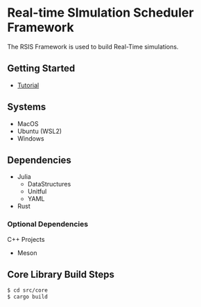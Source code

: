 # Real-time SImulation Scheduler Framework

The RSIS Framework is used to build Real-Time simulations.

## Getting Started
- [Tutorial](docs/Tutorial.md)

## Systems
- MacOS
- Ubuntu (WSL2)
- Windows

## Dependencies
- Julia
    - DataStructures
    - Unitful
    - YAML
- Rust

### Optional Dependencies
C++ Projects
- Meson

## Core Library Build Steps
```bash
$ cd src/core
$ cargo build
```
